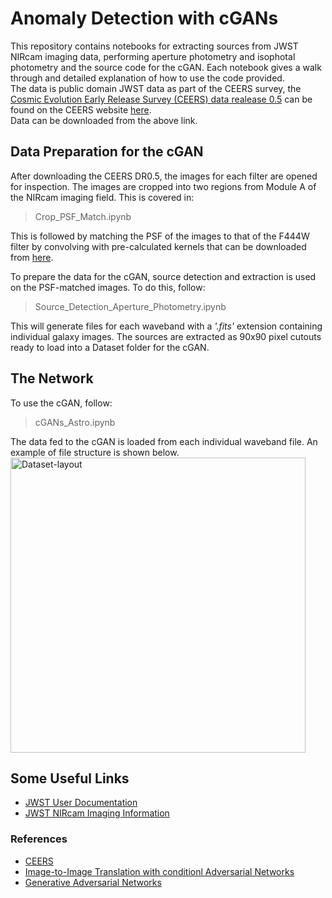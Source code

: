 # Anomaly Detection with cGANs
This repository contains notebooks for extracting sources from JWST NIRcam imaging data, performing aperture photometry and isophotal photometry and the source code for the cGAN. Each notebook gives a walk through and detailed explanation of how to use the code provided.
\
The data is public domain JWST data as part of the CEERS survey, the [Cosmic Evolution Early Release Survey (CEERS) data realease 0.5](https://ceers.github.io) can be found on the CEERS website [here](https://ceers.github.io/dr05.html). 
\
Data can be downloaded from the above link.

## Data Preparation for the cGAN
After downloading the CEERS DR0.5, the images for each filter are opened for inspection. The images are cropped into two regions from Module A of the NIRcam imaging field. This is covered in:

> Crop_PSF_Match.ipynb

This is followed by matching the PSF of the images to that of the F444W filter by convolving with pre-calculated kernels that can be downloaded from [here](https://www.astro.princeton.edu/~draine/Kernels/Kernels_JWST/Kernels_fits_Files/Hi_Resolution/).

To prepare the data for the cGAN, source detection and extraction is used on the PSF-matched images. To do this, follow:

> Source_Detection_Aperture_Photometry.ipynb

This will generate files for each waveband with a *'.fits'* extension containing individual galaxy images. The sources are extracted as 90x90 pixel cutouts ready to load into a Dataset folder for the cGAN.

## The Network
To use the cGAN, follow:

> cGANs_Astro.ipynb

The data fed to the cGAN is loaded from each individual waveband file. An example of file structure is shown below.
\
<img width="472" alt="Dataset-layout" src="https://github.com/RubyPC/cGANs_in_astronomy/assets/106536925/99a173b6-2802-4867-bc4d-2755acb77dfb">


## Some Useful Links
* [JWST User Documentation](https://jwst-docs.stsci.edu/)
* [JWST NIRcam Imaging Information](https://jwst-docs.stsci.edu/jwst-near-infrared-camera)

### References
* [CEERS](https://ceers.github.io)
* [Image-to-Image Translation with conditionl Adversarial Networks](https://doi.org/10.48550/arXiv.1611.07004)
* [Generative Adversarial Networks](https://doi.org/10.48550/arXiv.1406.2661)
